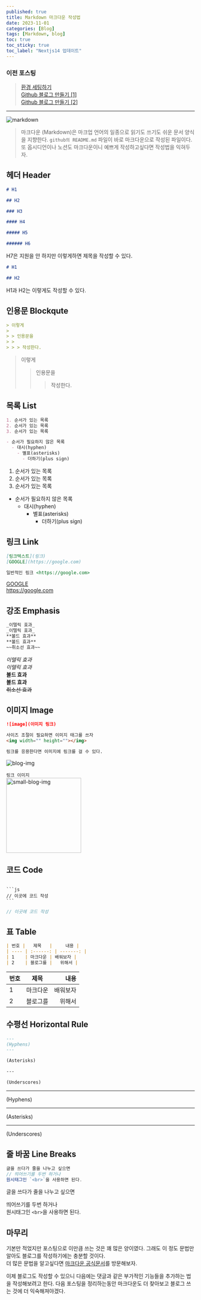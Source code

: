```yaml
---
published: true
title: Markdown 마크다운 작성법
date: 2023-11-01
categories: [Blog]
tags: [Markdown, blog]
toc: true
toc_sticky: true
toc_label: "Nextjs14 업데이트"
---
```


### 이전 포스팅

> [환경 세팅하기](https://devw00dy.github.io/posts/%EB%B8%94%EB%A1%9C%EA%B7%B8-%ED%99%98%EA%B2%BD-%EC%84%B8%ED%8C%85/)<br> [Github 블로그 만들기 [1]](https://devw00dy.github.io/posts/M1-Mac-%ED%99%98%EA%B2%BD%EC%97%90%EC%84%9C-Github-%EB%B8%94%EB%A1%9C%EA%B7%B8-%EB%A7%8C%EB%93%A4%EA%B8%B0-1/) <br> [Github 블로그 만들기 [2]](https://devw00dy.github.io/posts/%EB%B8%94%EB%A1%9C%EA%B7%B8-%EB%A7%8C%EB%93%A4%EA%B8%B0-2/)

---

<img alt="markdown" src="https://github.com/devw00dy/devw00dy.github.io/assets/87690037/c4ca58cc-d6c3-42e5-90ab-dbc2f368535f" />

> 마크다운 (Markdown)은 마크업 언어의 일종으로 읽기도 쓰기도 쉬운 문서 양식을 지향한다. `github의 README.md` 파일이 바로 마크다운으로 작성된 파일이다. 또 옵시디언이나 노션도 마크다운이니 예쁘게 작성하고싶다면 작성법을 익혀두자.

## 헤더 Header

```markdown
# H1

## H2

### H3

#### H4

##### H5

###### H6
```

H7은 지원을 안 하지만 이렇게하면 제목을 작성할 수 있다.

```markdown
# H1

## H2
```

H1과 H2는 이렇게도 작성할 수 있다.

## 인용문 Blockqute

```markdown
> 이렇게
>
> > 인용문을
> >
> > > 작성한다.
```

> 이렇게
>
> > 인용문을
> >
> > > 작성한다.

## 목록 List

```markdown
1. 순서가 있는 목록
2. 순서가 있는 목록
3. 순서가 있는 목록

- 순서가 필요하지 않은 목록
  - 대시(hyphen)
    - 별표(asterisks)
      - 더하기(plus sign)
```

1. 순서가 있는 목록
2. 순서가 있는 목록
3. 순서가 있는 목록

- 순서가 필요하지 않은 목록
  - 대시(hyphen)
    - 별표(asterisks)
      - 더하기(plus sign)

## 링크 Link

```markdown
[링크텍스트](링크)
[GOOGLE](https://google.com)

일반적인 링크 <https://google.com>
```

[GOOGLE](https://google.com) <br>
<https://google.com>

## 강조 Emphasis

```markdown
_이텔릭 효과_
_이텔릭 효과_
**볼드 효과**
**볼드 효과**
~~취소선 효과~~
```

_이텔릭 효과_ <br>
_이텔릭 효과_ <br>
**볼드 효과** <br>
**볼드 효과** <br>
~~취소선 효과~~ <br>

## 이미지 Image

```markdown
![image](이미지 링크)

사이즈 조절이 필요하면 이미지 태그를 쓰자
<img width="" height=""></img>

링크를 응용한다면 이미지에 링크를 걸 수 있다.
```

<img alt="blog-img" src="https://github.com/devw00dy/devw00dy.github.io/assets/87690037/43decc30-b322-4725-babf-5463761d4f0f" />

`링크 이미지` <br>
[<img alt="small-blog-img" src="https://github.com/devw00dy/devw00dy.github.io/assets/87690037/5657388f-6eae-4847-b49a-8c4630022083" width="200px" height="200px" />](https://devw00dy.github.io/)

## 코드 Code

<pre><code>
```js
// 이곳에 코드 작성
```
</code></pre>

```js
// 이곳에 코드 작성
```

## 표 Table

```markdown
| 번호 |   제목   |     내용 |
| ---- | :------: | -------: |
| 1    | 마크다운 | 배워보자 |
| 2    | 블로그를 |   위해서 |
```

| 번호 |   제목   |     내용 |
| ---- | :------: | -------: |
| 1    | 마크다운 | 배워보자 |
| 2    | 블로그를 |   위해서 |

## 수평선 Horizontal Rule

```markdown
---
(Hyphens)
---

(Asterisks)

---

(Underscores)
```

---

(Hyphens)

---

(Asterisks)

---

(Underscores)

## 줄 바꿈 Line Breaks

```js
글을 쓰다가 줄을 나누고 싶으면
// 띄어쓰기를 두번 하거나
원시태그인 `<br>`을 사용하면 된다.
```

글을 쓰다가 줄을 나누고 싶으면

띄어쓰기를 두번 하거나 <br>
원시태그인 `<br>`을 사용하면 된다.

## 마무리

기본만 적었지만 포스팅으로 이만큼 쓰는 것은 꽤 많은 양이였다. 그래도 이 정도 문법만 알아도 블로그를 작성하기에는 충분할 것이다. <br>
더 많은 문법을 알고싶다면 [마크다운 공식문서](https://www.markdownguide.org/)를 방문해보자.

이제 블로그도 작성할 수 있으니 다음에는 댓글과 같은 부가적인 기능들을 추가하는 법을 작성해보려고 한다. 다음 포스팅을 정리하는동안 마크다운도 더 찾아보고 블로그 쓰는 것에 더 익숙해져야겠다.

